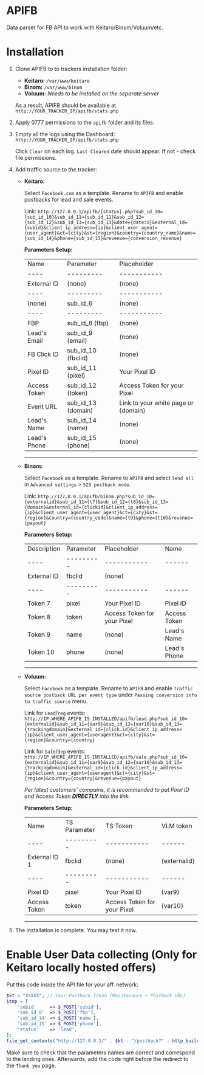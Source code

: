 # APIFB

Data parser for FB API to work with Keitaro/Binom/Voluum/etc.

# Installation

1. Clone APIFB to to trackers installation folder:
   - **Keitaro:** `/var/www/keitaro`
   - **Binom:** `/var/www/binom`
   - **Voluum:** _Needs to be installed on the separate server_
  
    As a result, APIFB should be available at `http://YOUR_TRACKER_IP/apifb/stats.php`

2. Apply 0777 permissions to the `apifb` folder and its files.

3. Empty all the logs using the Dashboard: `http://YOUR_TRACKER_IP/apifb/stats.php` 
   
   Click `Clear` on each log. `Last Cleared` date should appear. If not - check file permissions.

4. Add traffic source to the tracker:
   - **Keitaro:**
  
     Select `Facebook.com` as a template. Rename to `APIFB` and enable postbacks for lead and sale events.
     
     Link: `http://127.0.0.1/apifb/{status}.php?sub_id_10={sub_id_10}&sub_id_11={sub_id_11}&sub_id_12={sub_id_12}&sub_id_13={sub_id_13}&date={date:U}&external_id={subid}&client_ip_address={ip}&client_user_agent={user_agent}&ct={city}&st={region}&country={country_name}&name={sub_id_14}&phone={sub_id_15}&revenue={conversion_revenue}`

      **Parameters Setup:**
      <table>
      <tr><td>	Name		      </td><td>	Parameter 					    </td><td>	Placeholder	                            </td></tr>
      <tr><td>	----		      </td><td>	---------					      </td><td>	-----------	                            </td></tr>
      <tr><td>	External ID   </td><td>	(none)						      </td><td>	(none)	                                </td></tr>
      <tr><td>	----		      </td><td>	---------					      </td><td>	-----------	                            </td></tr>
      <tr><td>	(none)        </td><td>	sub_id_6 	            </td><td>	(none)		                              </td></tr>
      <tr><td>	----		      </td><td>	---------					      </td><td>	-----------	                            </td></tr>
      <tr><td>	FBP           </td><td>	sub_id_8 (fbp)	    </td><td>	(none)		                              </td></tr>
      <tr><td>	Lead's Email  </td><td>	sub_id_9 (email)	  </td><td>	(none)		                              </td></tr>
      <tr><td>	FB Click ID   </td><td>	sub_id_10 (fbclid)	</td><td>	(none)		                              </td></tr>
      <tr><td>	Pixel ID      </td><td>	sub_id_11 (pixel)	  </td><td>	Your Pixel ID		                        </td></tr>
      <tr><td>	Access Token 	</td><td>	sub_id_12 (token)		</td><td>	Access Token for your Pixel		          </td></tr>
      <tr><td> Event URL      </td><td>	sub_id_13	(domain)	</td><td>	Link to your white page or {domain}		</td></tr>
      <tr><td> Lead's Name	  </td><td>	sub_id_14	(name)		</td><td>	(none)		                              </td></tr>
      <tr><td> Lead's Phone   </td><td>	sub_id_15	(phone)		</td><td>	(none)		                              </td></tr>
      </table>
     <hr>
    - **Binom:**
  
      Select `Facebook` as a template. Rename to `APIFB` and select `Send all` in `Advanced settings` > `S2S postback mode`.

      Link: `http://127.0.0.1/apifb/binom.php?sub_id_10={externalid}&sub_id_11={t7}&sub_id_12={t8}&sub_id_13={domain}&external_id={clickid}&client_ip_address={ip}&client_user_agent={user_agent}&ct={city}&st={region}&country={country_code}&name={t9}&phone={t10}&revenue={payout}`

      **Parameters Setup:**
      <table>
      <tr><td>	Description	</td><td>	Parameter 	</td><td>	Placeholder	                  </td><td>	Name		       </td></tr>
      <tr><td>	----		    </td><td>	---------		</td><td>	-----------	                  </td><td>	------		     </td></tr>
      <tr><td>	External ID </td><td>	fbclid		</td><td>	(none)	                      </td><td>				         </td></tr>
      <tr><td>	----		    </td><td>	---------		</td><td>	-----------	                  </td><td>	------		     </td></tr>
      <tr><td>	Token 7  	  </td><td>	pixel	    </td><td>	Your Pixel ID		              </td><td>	Pixel ID       </td></tr>
      <tr><td>	Token 8 	  </td><td>	token		  </td><td>	Access Token for your Pixel		</td><td>	Access Token 	 </td></tr>
      <tr><td>   Token 9 	  </td><td>	name			</td><td>		(none)	                        </td><td> Lead's Name    </td></tr>
      <tr><td> 	Token 10	  </td><td>	phone			</td><td>		(none)	                         </td><td> Lead's Phone	 </td></tr>
      </table>
      <hr>
    - **Voluum:**
  
      Select `Facebook` as a template. Rename to `APIFB` and enable `Traffic source postback URL per event type` under `Passing conversion info to traffic source` menu.

      Link for `Lead`/`reg` events: `http://IP_WHERE_APIFB_IS_INSTALLED/apifb/lead.php?sub_id_10={externalid}&sub_id_11={var9}&sub_id_12={var10}&sub_id_13={trackingdomain}&external_id={click.id}&client_ip_address={ip}&client_user_agent={useragent}&ct={city}&st={region}&country={country}`

      Link for `Sale`/`dep` events: `http://IP_WHERE_APIFB_IS_INSTALLED/apifb/sale.php?sub_id_10={externalid}&sub_id_11={var9}&sub_id_12={var10}&sub_id_13={trackingdomain}&external_id={click.id}&client_ip_address={ip}&client_user_agent={useragent}&ct={city}&st={region}&country={country}&revenue={payout}`

      _Per latest customers' compains, it is recommended to put Pixel ID and Access Token **DIRECTLY** into the link._

      **Parameters Setup:**
      <table>
      <tr><td>	Name	        </td><td>	TS Parameter  </td><td>	TS Token	                    </td><td>	VLM token		  </td></tr>
      <tr><td>	----		      </td><td>	---------	    </td><td>	-----------	                  </td><td>	------		    </td></tr>
      <tr><td>	External ID 1 </td><td>	fbclid	    </td><td>	(none)	                      </td><td>	{externalid}</td></tr>
      <tr><td>	----		      </td><td>	---------     </td><td>	-----------	                  </td><td>	------		    </td></tr>
      <tr><td>	Pixel ID  	  </td><td>	pixel	      </td><td>	Your Pixel ID		              </td><td>	{var9}      </td></tr>
      <tr><td>	Access Token	</td><td>	token		    </td><td>	Access Token for your Pixel		</td><td>	{var10} 	  </td></tr>
      </table>
      <hr>
5. The installation is complete. You may test it now.

# Enable User Data collecting (Only for Keitaro locally hosted offers)

Put this code inside the API file for your aff. network:

```php
$kt = "XXXXX"; // Your Postback Token (Maintenance > Postback URL)
$tmp = [
    'subid'     => $_POST['subid'],
    'sub_id_8'  => $_POST['fbp'],
    'sub_id_14' => $_POST['name'],
    'sub_id_15' => $_POST['phone'],
    'status'    => 'lead',
];
file_get_contents("http://127.0.0.1/" . $kt . "/postback?" . http_build_query($tmp));
```

Make sure to check that the parameters names are correct and correspond to the landing ones. Afterwards, add the code right before the redirect to the `Thank you` page.